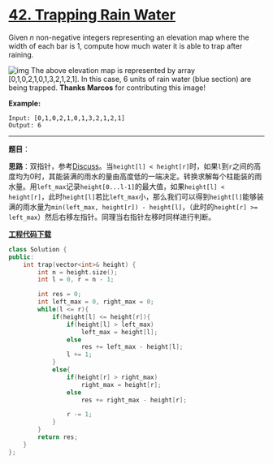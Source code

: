 # [42. Trapping Rain Water](https://leetcode.com/problems/trapping-rain-water/)

Given *n* non-negative integers representing an elevation map where the width of each bar is 1, compute how much water it is able to trap after raining.

![img](https://assets.leetcode.com/uploads/2018/10/22/rainwatertrap.png)
The above elevation map is represented by array [0,1,0,2,1,0,1,3,2,1,2,1]. In this case, 6 units of rain water (blue section) are being trapped. **Thanks Marcos** for contributing this image!

**Example:**

```
Input: [0,1,0,2,1,0,1,3,2,1,2,1]
Output: 6
```

-----

**题目**：

**思路**：双指针，参考[Discuss](https://leetcode.com/problems/trapping-rain-water/discuss/17357/Sharing-my-simple-c++-code:-O(n)-time-O(1)-space)。当`height[l] < height[r]`时，如果`l`到`r`之间的高度均为0时，其能装满的雨水的量由高度低的一端决定。转换求解每个柱能装的雨水量。用`left_max`记录`height[0...l-1]`的最大值，如果`height[l] < height[r]`，此时`height[l]`若比`left_max`小，那么我们可以得到`height[l]`能够装满的雨水量为`min(left_max, height[r]) - height[l]`，（此时的`height[r] >= left_max`）然后右移左指针。同理当右指针左移时同样进行判断。

[**工程代码下载**](https://github.com/shenkh/leetcode)

```cpp
class Solution {
public:
    int trap(vector<int>& height) {
        int n = height.size();
        int l = 0, r = n - 1;

        int res = 0;
        int left_max = 0, right_max = 0;
        while(l <= r){
            if(height[l] <= height[r]){
                if(height[l] > left_max)
                    left_max = height[l];
                else
                    res += left_max - height[l];
                l += 1;
            }
            else{
                if(height[r] > right_max)
                    right_max = height[r];
                else
                    res += right_max - height[r];

                r -= 1;
            }
        }
        return res;
    }
};
```
